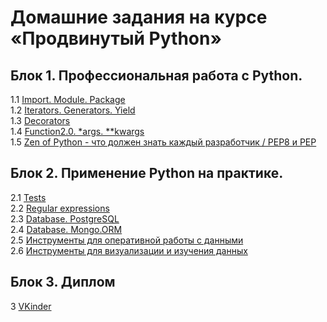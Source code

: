 # Домашние задания на курсе «Продвинутый Python»

## Блок 1. Профессиональная работа с Python.
1.1 [Import. Module. Package](1.1.Import.Module.Package/)  
1.2 [Iterators. Generators. Yield](1.2.Iterators.Generators.Yield/)  
1.3 [Decorators](../../2.Advanced/1.3.Decorators)  
1.4 [Function2.0. *args. **kwargs](../../2.Advanced/1.4.Function2.0.args.kwargs)  
1.5 [Zen of Python - что должен знать каждый разработчик / PEP8 и PEP](../../2.Advanced/1.5.Pep8)

## Блок 2. Применение Python на практике.
2.1 [Tests](../../2.Advanced/2.1.Tests)  
2.2 [Regular expressions](../../2.Advanced/2.2.Regexp)  
2.3 [Database. PostgreSQL](../../2.Advanced/2.3.DB.PostgreSQL)  
2.4 [Database. Mongo.ORM](../../2.Advanced/2.4.DB.Mongo.ORM)  
2.5 [Инструменты для оперативной работы с данными](../../2.Advanced/2.5.Data_analysis1)  
2.6 [Инструменты для визуализации и изучения данных](../../2.Advanced/2.6.Data_analysis2)

## Блок 3. Диплом
3 [VKinder](../Diplom_2)  